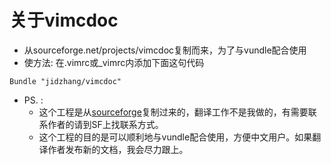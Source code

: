 关于vimcdoc
=======

* 从sourceforge.net/projects/vimcdoc复制而来，为了与vundle配合使用
* 使方法: 在.vimrc或_vimrc内添加下面这句代码
````
Bundle "jidzhang/vimcdoc"
````
* PS. :
    * 这个工程是从[sourceforge](http://sourceforge.net/projects/vimcdoc)复制过来的，翻译工作不是我做的，有需要联系作者的请到SF上找联系方式。
    * 这个工程的目的是可以顺利地与vundle配合使用，方便中文用户。如果翻译作者发布新的文档，我会尽力跟上。

